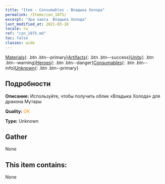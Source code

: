 ```yaml
---
title: "Item - Consumables - Владыка Холода"
permalink: /Items/con_1075/
excerpt: "Эра хаоса  Владыка Холода"
last_modified_at: 2021-03-18
locale: ru
ref: "con_1075.md"
toc: false
classes: wide
---
```

 [Materials](/ru/Items/){: .btn .btn--primary}[Artifacts](/ru/Items/Artifacts/){: .btn .btn--success}[Units](/ru/Items/Units/){: .btn .btn--warning}[Heroes](/ru/Items/Heroes/){: .btn .btn--danger}[Consumables](/ru/Items/Consumables/){: .btn .btn--info}[Unknown](/ru/Items/Unknown/){: .btn .btn--primary}

## Подробности
 **Описание:** Используйте, чтобы получить облик «Владыка Холода» для дракона Мутары

 **Quality:** <span style="color: #FF8C00">OK</span>

 **Type:** Unknown

## Gather

  None

## This item contains:

  None

